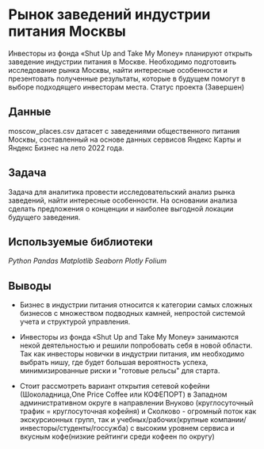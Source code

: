 # Рынок заведений индустрии питания Москвы
Инвесторы из фонда «Shut Up and Take My Money» планируют открыть заведение индустрии питания в Москве. Необходимо подготовить исследование рынка Москвы, найти интересные особенности и презентовать полученные результаты, которые в будущем помогут в выборе подходящего инвесторам места. Статус проекта (Завершен)
## Данные
moscow_places.csv датасет с заведениями общественного питания Москвы, составленный на основе данных сервисов Яндекс Карты и Яндекс Бизнес на лето 2022 года. 
## Задача
Задача для аналитика провести исследовательский анализ рынка заведений, найти интересные особенности. На основании анализа сделать предложения о конценции и наиболее выгодной локации будущего заведения. 

## Используемые библиотеки
*Python 
Pandas 
Matplotlib
Seaborn
Plotly 
Folium*
## Выводы
- Бизнес в индустрии питания относится к категории самых сложных бизнесов с множеством подводных камней, непростой системой учета и структурой управления.

- Инвесторы из фонда «Shut Up and Take My Money» занимаются некой деятельностью и решили попробовать себя в новой области. Так как инвесторы новички в индустрии питания, им необходимо выбрать нишу, где будет большая вероятность успеха, минимизированные риски и "готовые рельсы" для старта.

- Стоит рассмотреть вариант открытия сетевой кофейни (Шоколадница,One Price Coffee или КОФЕПОРТ) в Западном административном округе в направлении Внуково (круглосуточный трафик = круглосуточная кофейня) и Сколково - огромный поток как экскурсионных групп, так и учебных/рабочих(крупные компании/инвесторы/студенты/госсужба) с высоким уровнем сервиса и вкусным кофе(низкие рейтинги среди кофеен по округу)
